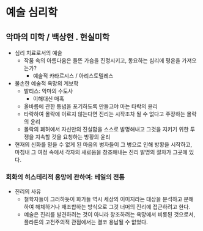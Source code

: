 # 예술 심리학

## 악마의 미학 / 백상현 . 현실미학
* 심리 치료로서의 예술
  - 작품 속의 아름다움은 들뜬 가슴을 진정시키고, 동요하는 심리에 평온을 가져오는가?
    - 예술적 카타르시스 / 아리스토텔레스
* 불손한 예술적 욕망의 계보학
  - 발티스: 악마의 수도사
    - 이해대신 매혹
  - 올바름에 관한 통념을 포기하도록 만들고야 마는 타락의 윤리
  - 타락하여 몰락에 이르지 않는다면 진리는 시작조차 될 수 없다고 주장하는 몰락의 윤리
  - 몰락의 폐허에서 자신만의 진실함을 스스로 발명해내고 그것을 지키기 위한 투쟁을 지속할 것을 요청하는 방황의 윤리
* 현재의 신화를 믿을 수 없게 된 마음의 병자들이 그 병으로 인해 방황을 시작하고, 마침내 그 여정 속에서 각자의 새로움을 창조해내는 진리 발명의 절차가 그곳에 있다.
### 회화의 히스테리적 용망에 관하여: 베일의 전통
* 진리의 사유
  - 철학자들이 그러하듯이 화가들 역시 세상의 이미지라는 대상을 분석하고 분해하여 해체하거나 재조합하는 방식으로 그것 너머의 진리에 접근하려고 한다.
  - 예술은 진리를 발견하려는 것이 아니라 창조하려는 욕망에서 비롯된 것으로서, 플라톤의 고전주의적 관점에서는 결코 용납될 수 없었다.
  

